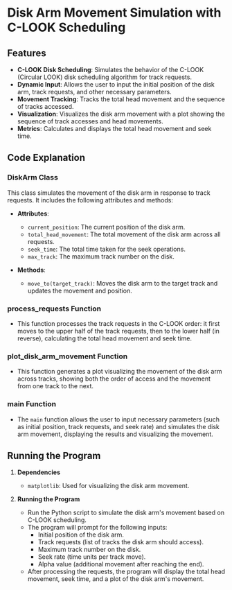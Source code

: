 # Disk Arm Movement Simulation with C-LOOK Scheduling

## Features

- **C-LOOK Disk Scheduling**: Simulates the behavior of the C-LOOK (Circular LOOK) disk scheduling algorithm for track requests.
- **Dynamic Input**: Allows the user to input the initial position of the disk arm, track requests, and other necessary parameters.
- **Movement Tracking**: Tracks the total head movement and the sequence of tracks accessed.
- **Visualization**: Visualizes the disk arm movement with a plot showing the sequence of track accesses and head movements.
- **Metrics**: Calculates and displays the total head movement and seek time.

## Code Explanation

### DiskArm Class

This class simulates the movement of the disk arm in response to track requests. It includes the following attributes and methods:

- **Attributes**:

  - `current_position`: The current position of the disk arm.
  - `total_head_movement`: The total movement of the disk arm across all requests.
  - `seek_time`: The total time taken for the seek operations.
  - `max_track`: The maximum track number on the disk.

- **Methods**:
  - `move_to(target_track)`: Moves the disk arm to the target track and updates the movement and position.

### process_requests Function

- This function processes the track requests in the C-LOOK order: it first moves to the upper half of the track requests, then to the lower half (in reverse), calculating the total head movement and seek time.

### plot_disk_arm_movement Function

- This function generates a plot visualizing the movement of the disk arm across tracks, showing both the order of access and the movement from one track to the next.

### main Function

- The `main` function allows the user to input necessary parameters (such as initial position, track requests, and seek rate) and simulates the disk arm movement, displaying the results and visualizing the movement.

## Running the Program

1. **Dependencies**

   - `matplotlib`: Used for visualizing the disk arm movement.

2. **Running the Program**
   - Run the Python script to simulate the disk arm's movement based on C-LOOK scheduling.
   - The program will prompt for the following inputs:
     - Initial position of the disk arm.
     - Track requests (list of tracks the disk arm should access).
     - Maximum track number on the disk.
     - Seek rate (time units per track move).
     - Alpha value (additional movement after reaching the end).
   - After processing the requests, the program will display the total head movement, seek time, and a plot of the disk arm's movement.
